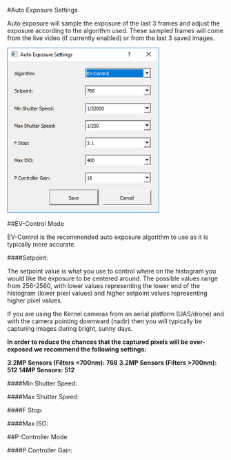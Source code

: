 #Auto Exposure Settings

Auto exposure will sample the exposure of the last 3 frames and adjust the exposure according to the algorithm used. These sampled frames will come from the live video (if currently enabled) or from the last 3 saved images.

![](/assets/auto_settings.PNG)

##EV-Control Mode

EV-Control is the recommended auto exposure algorithm to use as it is typically more accurate.

####Setpoint: 

The setpoint value is what you use to control where on the histogram you would like the exposure to be centered around. The possible values range from 256-2560, with lower values representing the lower end of the histogram (lower pixel values) and higher setpoint values representing higher pixel values.

If you are using the Kernel cameras from an aerial platform (UAS/drone) and with the camera pointing downward (nadir) then you will typically be capturing images during bright, sunny days. 

**In order to reduce the chances that the captured pixels will be over-exposed we recommend the following settings:**

**3.2MP Sensors (Filters <700nm): 768**
**3.2MP Sensors (Filters >700nm): 512**
**14MP Sensors: 512**



####Min Shutter Speed:

####Max Shutter Speed:

####F Stop:

####Max ISO:

##P-Controller Mode



####P Controller Gain:

